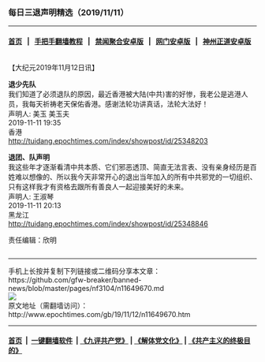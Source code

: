### 每日三退声明精选（2019/11/11）
------------------------

#### [首页](https://github.com/gfw-breaker/banned-news/blob/master/README.md) &nbsp;&nbsp;|&nbsp;&nbsp; [手把手翻墙教程](https://github.com/gfw-breaker/guides/wiki) &nbsp;&nbsp;|&nbsp;&nbsp; [禁闻聚合安卓版](https://github.com/gfw-breaker/bn-android) &nbsp;&nbsp;|&nbsp;&nbsp; [网门安卓版](https://github.com/oGate2/oGate) &nbsp;&nbsp;|&nbsp;&nbsp; [神州正道安卓版](https://github.com/SzzdOgate/update) 



<div class="column" id="artbody" itemprop="articleBody">
 <!-- article content begin -->
 <p>
  【大纪元2019年11月12日讯】
 </p>
 <p>
  <strong>
   退少先队
  </strong>
  <br/>
  我们知道了必须退队的原因，最近香港被大陆(中共)害的好惨，我老公是逃港人员，我每天祈祷老天保佑香港。感谢法轮功讲真话，法轮大法好！
  <br/>
  声明人: 美玉 美玉夫
  <br/>
  2019-11-11 19:35
  <br/>
  香港
  <br/>
  <a href="http://tuidang.epochtimes.com/index/showpost/id/25348203">
   http://tuidang.epochtimes.com/index/showpost/id/25348203
  </a>
 </p>
 <p>
  <strong>
   退团、队声明
  </strong>
  <br/>
  我这些年才逐渐看清中共本质、它们邪恶透顶、简直无法言表、没有亲身经历是百姓难以想像的、所以我今天非常开心的退出当年加入的所有中共邪党的一切组织、只有这样我才有资格去跟所有善良人一起迎接美好的未来。
  <br/>
  声明人: 王淑琴
  <br/>
  2019-11-11 20:13
  <br/>
  黑龙江
  <br/>
  <a href="http://tuidang.epochtimes.com/index/showpost/id/25348846">
   http://tuidang.epochtimes.com/index/showpost/id/25348846
  </a>
 </p>
 <p>
  责任编辑：欣明
 </p>
 <!-- article content end -->
 <div id="below_article_ad">
  <div id="below_article_ad_inner">
  </div>
 </div>
</div>

<hr/>
手机上长按并复制下列链接或二维码分享本文章：<br/>
https://github.com/gfw-breaker/banned-news/blob/master/pages/nf3104/n11649670.md <br/>
<a href='https://github.com/gfw-breaker/banned-news/blob/master/pages/nf3104/n11649670.md'><img src='https://github.com/gfw-breaker/banned-news/blob/master/pages/nf3104/n11649670.md.png'/></a> <br/>
原文地址（需翻墙访问）：http://www.epochtimes.com/gb/19/11/12/n11649670.htm


------------------------
#### [首页](https://github.com/gfw-breaker/banned-news/blob/master/README.md) &nbsp;|&nbsp; [一键翻墙软件](https://github.com/gfw-breaker/nogfw/blob/master/README.md) &nbsp;| [《九评共产党》](https://github.com/gfw-breaker/9ping.md/blob/master/README.md#九评之一评共产党是什么) | [《解体党文化》](https://github.com/gfw-breaker/jtdwh.md/blob/master/README.md) | [《共产主义的终极目的》](https://github.com/gfw-breaker/gczydzjmd.md/blob/master/README.md)


<img src='http://gfw-breaker.win/banned-news/pages/nf3104/n11649670.md' width='0px' height='0px'/>